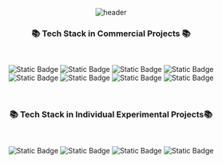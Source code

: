 
<div align=center>
  
![header](https://capsule-render.vercel.app/api?type=slice&color=gradient&customColorList=14&height=200&section=header&text=Hi,%20@devwuu%20here!&fontSize=40&rotate=13.7&fontAlignY=10&fontAlign=80)



<h3 align="center"> 
  📚 Tech Stack in Commercial Projects 📚
</h3>
<br>

![Static Badge](https://img.shields.io/badge/Java-007396?style=for-the-badge&logoColor=white)
![Static Badge](https://img.shields.io/badge/javascript-%23F7DF1E?style=for-the-badge&logo=javascript&logoColor=black)
![Static Badge](https://img.shields.io/badge/spring-%236DB33F?style=for-the-badge&logo=spring&logoColor=white)
![Static Badge](https://img.shields.io/badge/springboot-%236DB33F?style=for-the-badge&logo=springboot&logoColor=white)
![Static Badge](https://img.shields.io/badge/vue-%234FC08D?style=for-the-badge&logo=Vue.js&logoColor=white)
![Static Badge](https://img.shields.io/badge/postgresql-%234169E1?style=for-the-badge&logo=PostgresQL&logoColor=white)
![Static Badge](https://img.shields.io/badge/express-%23000000?style=for-the-badge&logo=express&logoColor=white)
![Static Badge](https://img.shields.io/badge/node.js-%23339933?style=for-the-badge&logo=nodedotjs&logoColor=white)

<br>

<h3 align="center"> 
  📚 Tech Stack in Individual Experimental Projects📚
</h3>
<br>

![Static Badge](https://img.shields.io/badge/spring%20security-%236DB33F?style=for-the-badge&logo=springsecurity&logoColor=white)
![Static Badge](https://img.shields.io/badge/docker-%232496ED?style=for-the-badge&logo=docker&logoColor=white)
![Static Badge](https://img.shields.io/badge/redis-%23DC382D?style=for-the-badge&logo=redis&logoColor=white)
![Static Badge](https://img.shields.io/badge/sequelize-%2352B0E7?style=for-the-badge&logo=sequelize&logoColor=white)
